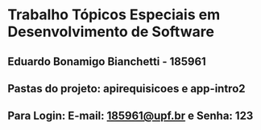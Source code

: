 # Trabalho Tópicos Especiais em Desenvolvimento de Software

## Eduardo Bonamigo Bianchetti - 185961

## Pastas do projeto: apirequisicoes e app-intro2

## Para Login: E-mail: 185961@upf.br e Senha: 123
